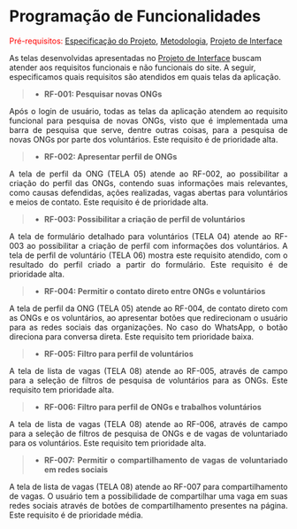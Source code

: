 # Programação de Funcionalidades

<span style="color:red">Pré-requisitos: <a href="02-Especificação do Projeto.md"> Especificação do Projeto</a></span>, <a href="03-Metodologia.md"> Metodologia</a>, <a href="04-Projeto de Interface.md"> Projeto de Interface</a>

As telas desenvolvidas apresentadas no <a href="04-Projeto de Interface.md"> Projeto de Interface</a> buscam atender aos requisitos funcionais e não funcionais do site. A seguir, especificamos quais requisitos são atendidos em quais telas da aplicação. 

>- **RF-001: Pesquisar novas ONGs**
<div align="justify"> 
 
Após o login de usuário, todas as telas da aplicação atendem ao requisito funcional para pesquisa de novas ONGs, visto que é implementada uma barra de pesquisa que serve, dentre outras coisas, para a pesquisa de novas ONGs por parte dos voluntários. Este requisito é de prioridade alta.
 
</div>

>- **RF-002: Apresentar perfil de ONGs**
<div align="justify"> 

A tela de perfil da ONG (TELA 05) atende ao RF-002, ao possibilitar a criação do perfil das ONGs, contendo suas informações mais relevantes, como causas defendidas, ações realizadas, vagas abertas para voluntários e meios de contato. Este requisito é de prioridade alta.

>- **RF-003: Possibilitar a criação de perfil de voluntários**
<div align="justify">

A tela de formulário detalhado para voluntários (TELA 04) atende ao RF-003 ao possibilitar a criação de perfil com informações dos voluntários. A tela de perfil de voluntário (TELA 06) mostra este requisito atendido, com o resultado do perfil criado a partir do formulário. Este requisito é de prioridade alta.

>- **RF-004: Permitir o contato direto entre ONGs e voluntários**
<div align="justify"> 

A tela de perfil da ONG (TELA 05) atende ao RF-004, de contato direto com as ONGs e os voluntários, ao apresentar botões que redirecionam o usuário para as redes sociais das organizações. No caso do WhatsApp, o botão direciona para conversa direta. Este requisito tem prioridade baixa.

>- **RF-005: Filtro para perfil de voluntários**
<div align="justify"> 

A tela de lista de vagas (TELA 08) atende ao RF-005, através de campo para a seleção de filtros de pesquisa de voluntários para as ONGs. Este requisito tem prioridade alta.

>- **RF-006: Filtro para perfil de ONGs e trabalhos voluntários**
<div align="justify"> 

A tela de lista de vagas (TELA 08) atende ao RF-006, através de campo para a seleção de filtros de pesquisa de ONGs e de vagas de voluntariado para os voluntários. Este requisito tem prioridade alta.

>- **RF-007: Permitir o compartilhamento de vagas de voluntariado em redes sociais**
<div align="justify"> 

A tela de lista de vagas (TELA 08) atende ao RF-007 para compartilhamento de vagas. O usuário tem a possibilidade de compartilhar uma vaga em suas redes sociais através de botões de compartilhamento presentes na página. Este requisito é de prioridade média.

<!-- >// DESCRIÇÃO DA SEÇÃO:
Implementação do sistema descritas por meio dos requisitos funcionais e/ou não funcionais. Deve relacionar os requisitos atendidos os artefatos criados (código fonte) além das estruturas de dados utilizadas e as instruções para acesso e verificação da implementação que deve estar funcional no ambiente de hospedagem.

Para cada requisito funcional, pode ser entregue um artefato desse tipo

> **Links Úteis**:
>
> - [Trabalhando com HTML5 Local Storage e JSON](https://www.devmedia.com.br/trabalhando-com-html5-local-storage-e-json/29045)
> - [JSON Tutorial](https://www.w3resource.com/JSON)
> - [JSON Data Set Sample](https://opensource.adobe.com/Spry/samples/data_region/JSONDataSetSample.html)
> - [JSON - Introduction (W3Schools)](https://www.w3schools.com/js/js_json_intro.asp)
> - [JSON Tutorial (TutorialsPoint)](https://www.tutorialspoint.com/json/index.htm)
